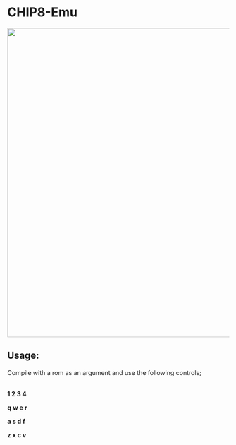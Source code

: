 <h1>CHIP8-Emu</h1>
<img src="https://doctard.s-ul.eu/v0I9lTnb" width="700">
<h2>Usage:</h2>
Compile with a rom as an argument and use the following controls;<br/><br/>
<p><b>1 2 3 4</b></p>
<p><b>q w e r</b></p>
<p><b>a s d f</b></p>
<p><b>z x c v</b></p>
